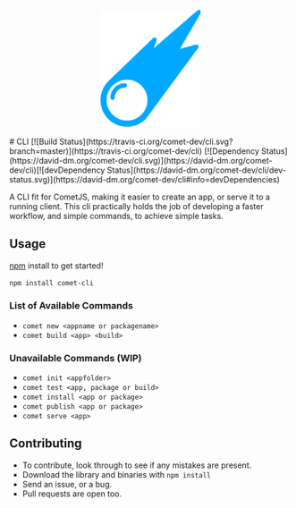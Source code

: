 <p align="center">
<a href="http://comet-js.com">
<img src="https://raw.githubusercontent.com/comet-dev/cli/master/Drawing%20(6).png" width="180">
</a>
</p>
# CLI   [![Build Status](https://travis-ci.org/comet-dev/cli.svg?branch=master)](https://travis-ci.org/comet-dev/cli) [![Dependency Status](https://david-dm.org/comet-dev/cli.svg)](https://david-dm.org/comet-dev/cli)[![devDependency Status](https://david-dm.org/comet-dev/cli/dev-status.svg)](https://david-dm.org/comet-dev/cli#info=devDependencies)

A CLI fit for CometJS, making it easier to create an app, or serve it to a running client. This cli practically holds the job of developing a faster workflow, and simple commands, to achieve simple tasks.

## Usage
[npm](npmjs.org) install to get started!

```sh
npm install comet-cli
```
### List of Available Commands
- ```comet new <appname or packagename>```
- ```comet build <app> <build>```

### Unavailable Commands (WIP)
- ```comet init <appfolder>```
- ```comet test <app, package or build>```
- ```comet install <app or package>```
- ```comet publish <app or package>```
- ```comet serve <app>```

## Contributing
- To contribute, look through to see if any mistakes are present.
- Download the library and binaries with ```npm install```
- Send an issue, or a bug.
- Pull requests are open too.
